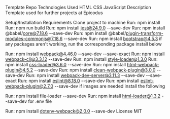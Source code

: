 
Template Repo
Technologies Used
HTML
CSS
JavaScript
Description
Template used for further projects at Epicodus

Setup/Installation Requirements
Clone project to machine
Run: npm install
Run: npm run build
Run: npm install jest@24.9.0 --save-dev
Run: npm install @babel/core@7.18.6 --save-dev
Run: npm install @babel/plugin-transform-modules-commonjs@7.18.6 --save-dev
Run: npm install bootstrap@4.5.3
if any packages aren't working, run the corresponding package install below

Run: npm install webpack@4.46.0 --save-dev --save-exact
Run: npm install webpack-cli@3.3.12 --save-dev
Run: npm install style-loader@1.3.0
Run: npm install css-loader@3.6.0 --save-dev
Run: npm install html-webpack-plugin@4.5.2 --save-dev
Run: npm install clean-webpack-plugin@3.0.0 --save-dev
Run: npm install webpack-dev-server@3.11.3 --save-dev --save-exact
Run: npm install eslint@8.18.0 --save-dev
Run: npm install eslint-webpack-plugin@2.7.0 --save-dev
if images are needed install the following

Run: npm install file-loader --save-dev
Run: npm install html-loader@1.3.2 --save-dev
for .env file

Run: npm install dotenv-webpack@2.0.0 --save-dev
License
MIT